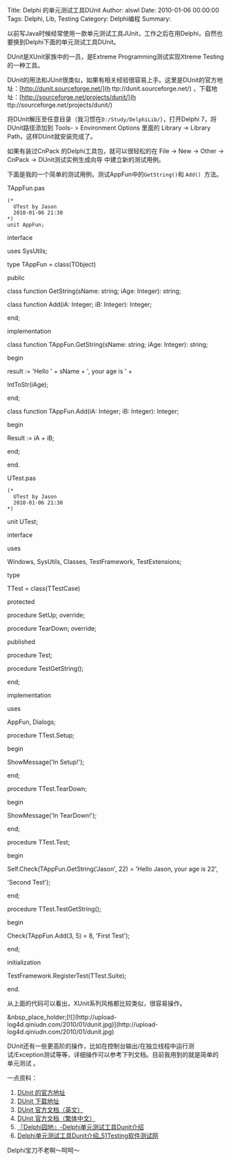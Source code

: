 Title: Delphi 的单元测试工具DUnit
Author: alswl
Date: 2010-01-06 00:00:00
Tags: Delphi, Lib, Testing
Category: Delphi编程
Summary: 

以前写Java时候经常使用一款单元测试工具JUnit，工作之后在用Delphi，自然也要换到Delphi下面的单元测试工具DUnit。

DUnit是XUnit家族中的一员，是Extreme Programming测试实现Xtreme Testing的一种工具。

DUnit的用法和JUnit很类似，如果有相关经验很容易上手。这里是DUnit的官方地址：[http://dunit.sourceforge.net/](h
ttp://dunit.sourceforge.net/) ，下载地址：[http://sourceforge.net/projects/dunit/](h
ttp://sourceforge.net/projects/dunit/)

将DUnit解压至任意目录（我习惯在`D:/Study/DelphiLib/`），打开Delphi 7，将DUnit路径添加到 Tools- >
Environment Options 里面的 Library -> Library Path，这样DUnit就安装完成了。

如果有装过CnPack 的Delphi工具包，就可以很轻松的在 File -> New -> Other -> CnPack ->
DUnit测试实例生成向导 中建立新的测试用例。

下面是我的一个简单的测试用例，测试AppFun中的` GetString() `和 `Add() `方法。

TAppFun.pas

    
    (*
      UTest by Jason
      2010-01-06 21:30
    *)
    unit AppFun;

interface

uses SysUtils;

type TAppFun = class(TObject)

public

class function GetString(sName: string; iAge: Integer): string;

class function Add(iA: Integer; iB: Integer): Integer;

end;

implementation

class function TAppFun.GetString(sName: string; iAge: Integer): string;

begin

result := 'Hello ' + sName + ', your age is ' +

IntToStr(iAge);

end;

class function TAppFun.Add(iA: Integer; iB: Integer): Integer;

begin

Result := iA + iB;

end;

end.

UTest.pas

    
    (*
      UTest by Jason
      2010-01-06 21:30
    *)

unit UTest;

interface

uses

Windows, SysUtils, Classes, TestFramework, TestExtensions;

type

TTest = class(TTestCase)

protected

procedure SetUp; override;

procedure TearDown; override;

published

procedure Test;

procedure TestGetString();

end;

implementation

uses

AppFun, Dialogs;

procedure TTest.Setup;

begin

ShowMessage('In Setup!');

end;

procedure TTest.TearDown;

begin

ShowMessage('In TearDown!');

end;

procedure TTest.Test;

begin

Self.Check(TAppFun.GetString('Jason', 22) = 'Hello Jason, your age is 22',

'Second Test');

end;

procedure TTest.TestGetString();

begin

Check(TAppFun.Add(3, 5) = 8, 'First Test');

end;

initialization

TestFramework.RegisterTest(TTest.Suite);

end.

从上面的代码可以看出，XUnit系列风格都比较类似，很容易操作。

&nbsp_place_holder;[![](http://upload-
log4d.qiniudn.com/2010/01/dunit.jpg)](http://upload-
log4d.qiniudn.com/2010/01/dunit.jpg)

DUnit还有一些更高阶的操作，比如在控制台输出/在独立线程中运行测试/Exception测试等等，详细操作可以参考下列文档。目前我用到的就是简单的单元测试
。

一点资料：

  1. [DUnit 的官方地址](http://dunit.sourceforge.net/ )
  2. [DUnit 下载地址](http://sourceforge.net/projects/dunit/)
  3. [DUnit 官方文档（英文）](http://dunit.sourceforge.net/README.html)
  4. [DUnit 官方文档（繁体中文）](http://dunit.sourceforge.net/README_CHT.html)
  5. [『Delphi园地』-Delphi单元测试工具Dunit介绍](http://www.delphifans.com/infoview/Article_499.html)
  6. [Delphi单元测试工具Dunit介绍_51Testing软件测试网](http://www.51testing.com/html/32/297.html)

Delphi宝刀不老啊～呵呵～

